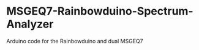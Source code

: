 MSGEQ7-Rainbowduino-Spectrum-Analyzer
=====================================

Arduino code for the Rainbowduino and dual MSGEQ7
